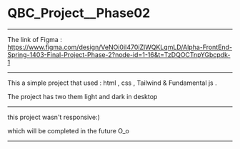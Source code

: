 # QBC_Project__Phase02
---
The link of Figma : https://www.figma.com/design/VeNOi0iI470iZlWQKLqmLD/Alpha-FrontEnd-Spring-1403-Final-Project-Phase-2?node-id=1-16&t=TzDQOCTnpYGbcpdk-1

---

This a simple project that used : html , css , Tailwind & Fundamental js  .

The project has two them light and dark in desktop

---
this project wasn't responsive:)

which will be completed in the future  O_o

---



 

